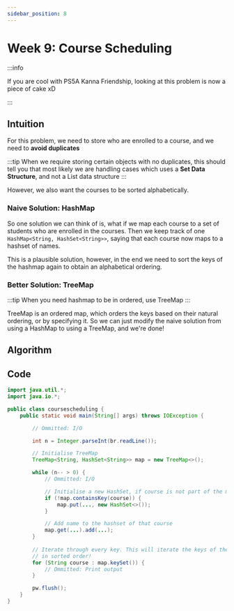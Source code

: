 ```yaml
---
sidebar_position: 8
---
```


# Week 9: Course Scheduling

:::info

If you are cool with PS5A Kanna Friendship, looking at this problem is now a piece of cake xD

:::

## Intuition

For this problem, we need to store who are enrolled to a course, and we need to **avoid duplicates**

:::tip
When we require storing certain objects with no duplicates, this should tell you that most likely we are handling cases which uses a **Set Data Structure**, and not a List data structure
:::

However, we also want the courses to be sorted alphabetically.

### Naive Solution: HashMap

So one solution we can think of is, what if we map each course to a set of students who are enrolled in the courses. Then we keep track of one `HashMap<String, HashSet<String>>`, saying that each course now maps to a hashset of names.

This is a plausible solution, however, in the end we need to sort the keys of the hashmap again to obtain an alphabetical ordering.

### Better Solution: TreeMap

:::tip
When you need hashmap to be in ordered, use TreeMap
:::

TreeMap is an ordered map, which orders the keys based on their natural ordering, or by specifying it. So we can just modify the naive solution from using a HashMap to using a TreeMap, and we're done!

## Algorithm

## Code

```java title="coursescheduling.java"
import java.util.*;
import java.io.*;

public class coursescheduling {
    public static void main(String[] args) throws IOException {

        // Ommitted: I/O

        int n = Integer.parseInt(br.readLine());

        // Initialise TreeMap
        TreeMap<String, HashSet<String>> map = new TreeMap<>();

        while (n-- > 0) {
            // Ommitted: I/O

            // Initialise a new HashSet, if course is not part of the map
            if (!map.containsKey(course)) {
                map.put(..., new HashSet<>());
            }

            // Add name to the hashset of that course
            map.get(...).add(...);
        }
        
        // Iterate through every key. This will iterate the keys of the map
        // in sorted order!
        for (String course : map.keySet()) {
            // Ommitted: Print output
        }

        pw.flush();
    }
}
```